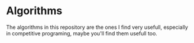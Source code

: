 # Algorithms
The algorithms in this repository are the ones I find very usefull, especially in competitive programing, maybe you'll find them usefull too.

